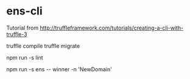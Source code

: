 # ens-cli
Tutorial from http://truffleframework.com/tutorials/creating-a-cli-with-truffle-3

truffle compile
truffle migrate

npm run -s lint

npm run -s ens -- winner -n 'NewDomain'
